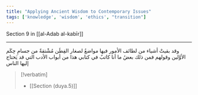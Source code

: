 ```yaml
---
title: "Applying Ancient Wisdom to Contemporary Issues"
tags: ['knowledge', 'wisdom', 'ethics', "transition"]
---
```


 Section 9 in [[al-Adab al-kabīr]]

---
وقد بقيتْ أشياء من لطائف الأمور فيها مواضعُ لصغار الفِطَن مُشْتقةٌ من جسامِ حِكَم الأوَّلين وقولهم فمن ذلك بعضُ ما أنا كاتبٌ في كتابي هذا من أبواب الأدب التي قد يَحتاج إليها الناس

> [!verbatim]
> - [[Section (duya.5)]]
